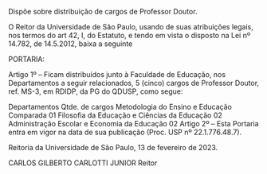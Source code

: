 Dispõe sobre distribuição de cargos de Professor Doutor.

O Reitor da Universidade de São Paulo, usando de suas atribuições legais, nos termos do art 42, I, do Estatuto, e tendo em vista o disposto na Lei nº 14.782, de 14.5.2012, baixa a seguinte

PORTARIA: 

Artigo 1º – Ficam distribuídos junto à Faculdade de Educação, nos Departamentos a seguir relacionados, 5 (cinco) cargos de Professor Doutor, ref. MS-3, em RDIDP, da PG do QDUSP, como segue:

Departamentos	Qtde. de cargos
Metodologia do Ensino e Educação Comparada	01
Filosofia da Educação e Ciências da Educação	02
Administração Escolar e Economia da Educação	02
Artigo 2º – Esta Portaria entra em vigor na data de sua publicação (Proc. USP nº 22.1.776.48.7).

Reitoria da Universidade de São Paulo, 13 de fevereiro de 2023.

CARLOS GILBERTO CARLOTTI JUNIOR
Reitor